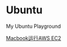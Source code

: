 # Ubuntu
My Ubuntu Playground

[Macbook运行AWS EC2](https://github.com/DonghaoQiao/Ubuntu/blob/master/AWS.md)
